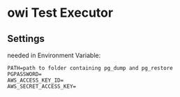 # owi Test Executor

## Settings

needed in Environment Variable:

```shell script
PATH=path to folder containing pg_dump and pg_restore
PGPASSWORD=
AWS_ACCESS_KEY_ID=
AWS_SECRET_ACCESS_KEY=
```
